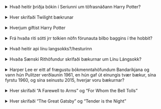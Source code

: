 <details>
<summary>Hvað heitir þriðja bókin í Seríunni um töfrasnáðann Harry Potter?</summary>
Prisoner of Azkaban Valdi
</details>
<br>
<details>
<summary>Hver skrifaði Twilight bækrunar</summary>
Stephenie Meyer Valdi
</details>
<br>
<details>
<summary>Hverjum giftist Harry Potter</summary>
Ginnny Weasley Valdi
</details>
<br>
<details>
<summary>Frá hvaða riti sótti jrr tolkien nöfn förunauta bilbo baggins í the hobbit?</summary>
Völuspá Halli
</details>
<br>
<details>
<summary>Hvað heitir api línu langsokks?/hesturinn</summary>
Herra níels/ Litli kall Jói
</details>
<br>
<details>
<summary>Hvaða Sænski Rithöfundur skrifaði bækurnar um Línu Lángsokk?</summary>
Astrid Lingren Halli
</details>
<br>
<details>
<summary>Harper Lee er eitt af frægustu bókmenntahöfundum Bandaríkjana og vann hún Pulitzer verðlaunin 1961, en hún gaf út einungis tvær bækur, sína fyrstu 1960, og sína seinustu 2015, hverjar voru bækurnar?</summary>
To Kill a mockingbird, go set a watchman Halli
</details>
<br>
<details>
<summary>Hver skrifaði “A Farewell to Arms” og “For Whom the Bell Tolls”</summary>
Ernest Hemmingway Halli
</details>
<br>
<details>
<summary>Hver skrifaði “The Great Gatsby” og “Tender is the Night”</summary>
F. Scott Fitzgerald Halli
</details>
<br>